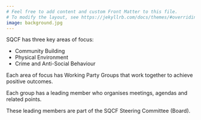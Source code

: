 ```yaml
---
# Feel free to add content and custom Front Matter to this file.
# To modify the layout, see https://jekyllrb.com/docs/themes/#overriding-theme-defaults
image: background.jpg
---
```


SQCF has three key areas of focus:

- Community Building
- Physical Environment
- Crime and Anti-Social Behaviour 

Each area of focus has Working Party Groups that work together to achieve positive outcomes. 

Each group has a leading member who organises meetings, agendas and related points.

These leading members are part of the SQCF Steering Committee (Board).  

<div class="fb-group" data-href="https://www.facebook.com/groups/212736346267034/?epa=SEARCH_BOX" data-width="280" data-show-social-context="true" data-show-metadata="false"></div>